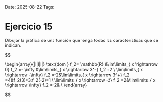 Date: 2025-08-22
Tags: 

# Ejercicio 15

 
Dibujar la gráfica de una función que tenga todas las características que se indican.




$$

\begin{array}{|l|l|l|}
   \text{dom } f_2= \mathbb{R} &\lim\limits_{ x \rightarrow  0}  f_2 =- \infty &\lim\limits_{ x \rightarrow  3^-}  f_2 =2 \\ \lim\limits_{ x \rightarrow  -\infty}  f_2 =-2&\lim\limits_{ x \rightarrow  3^+}  f_2 =4&f_2(3)=3;f_2(-2)=1 \\ \lim\limits_{ x \rightarrow  -2}  f_2 =2&\lim\limits_{ x \rightarrow  \infty}  f_2 =-2& \\ 
\end{array}

$$

